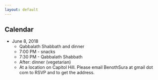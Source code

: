 ```yaml
---
layout: default
---
```


## Calendar

- June 8, 2018
  - Qabbalath Shabbath and dinner
  - 7:00 PM - snacks
  - 7:30 PM - Qabbalath Shabbath
  - After: dinner (vegetarian)
  - At a location on Capitol Hill. Please email BenothSura at gmail dot com to RSVP and to get the address.
